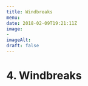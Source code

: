 ```yaml
---
title: Windbreaks
menu: 
date: 2018-02-09T19:21:11Z
image: 
- 
imageAlt: 
draft: false
---
```


# 4. Windbreaks


